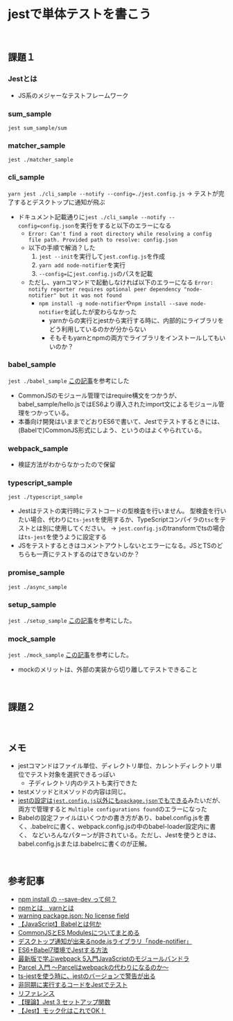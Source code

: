 # jestで単体テストを書こう

<br>

## 課題１

### Jestとは
- JS系のメジャーなテストフレームワーク

### sum_sample
`jest sum_sample/sum`

### matcher_sample
`jest ./matcher_sample`

### cli_sample
`yarn jest ./cli_sample --notify --config=./jest.config.js`
→ テストが完了するとデスクトップに通知が飛ぶ
- ドキュメント記載通りに`jest ./cli_sample --notify --config=config.json`を実行をすると以下のエラーになる
  - `Error: Can't find a root directory while resolving a config file path. Provided path to resolve: config.json`
  - 以下の手順で解消？した
    1. `jest --init`を実行して`jest.config.js`を作成
    2. `yarn add node-notifier`を実行
    3. `--config=`に`jest.config.js`のパスを記載
  - ただし、yarnコマンドで起動しなければ以下のエラーになる
  `Error: notify reporter requires optional peer dependency "node-notifier" but it was not found`
    - `npm install -g node-notifier`や`npm install --save node-notifier`を試したが変わらなかった
      - yarnからの実行とjestから実行する時に、内部的にライブラリをどう利用しているのかが分からない
      - そもそもyarnとnpmの両方でライブラリをインストールしてもいいのか？

### babel_sample
`jest ./babel_sample`
[この記事](https://qiita.com/riversun/items/6c30a0d0897194677a37)を参考にした
- CommonJSのモジュール管理ではrequire構文をつかうが、
babel_sample/hello.jsではES6より導入されたimport文によるモジュール管理をつかっている。
- 本番向け開発はいままでどおりES6で書いて、Jestでテストするときには、(Babelで)CommonJS形式にしよう、というのはよくやられている。

### webpack_sample
- 検証方法がわからなかったので保留

### typescript_sample
`jest ./typescript_sample`
- Jestはテストの実行時にテストコードの型検査を行いません。
型検査を行いたい場合、代わりに`ts-jest`を使用するか、TypeScriptコンパイラの`tsc`をテストとは別に使用してください。
→ `jest.config.js`のtransformでtsの場合は`ts-jest`を使うように設定する
- JSをテストするときはコメントアウトしないとエラーになる。JSとTSのどちらも一斉にテストするのはできないのか？

### promise_sample
`jest ./async_sample`

### setup_sample
`jest ./setup_sample`
[この記事](https://zenn.dev/tentel/books/08b63492b00f0a/viewer/b98847)を参考にした。

### mock_sample
`jest ./mock_sample`
[この記事](https://qiita.com/YSasago/items/6109c5d3fbdbffa31c9f#%E7%89%B9%E5%AE%9A%E3%81%AE%E9%96%A2%E6%95%B0%E3%82%92%E3%83%A2%E3%83%83%E3%82%AF%E5%8C%96%E3%81%97%E3%82%88%E3%81%86)を参考にした。
- mockのメリットは、外部の実装から切り離してテストできること

<br>

## 課題２

<br>


## メモ
- jestコマンドはファイル単位、ディレクトリ単位、カレントディレクトリ単位でテスト対象を選択できるっぽい
  - 子ディレクトリ内のテストも実行できた
- testメソッドとitメソッドの内容は同じ。
- [jestの設定は`jest.config.js`以外にも`package.json`でもできる](https://jestjs.io/ja/docs/configuration)みたいだが、両方で管理すると
`Multiple configurations found`のエラーになった
- Babelの設定ファイルはいくつかの書き方があり、babel.config.jsを書く、.babelrcに書く、webpack.config.jsの中のbabel-loader設定内に書く、
などいろんなパターンが許されている。ただし、Jestを使うときは、babel.config.jsまたは.babelrcに書くのが正解。

<br>

## 参考記事
- [npm install の --save-dev って何？](https://qiita.com/kohecchi/items/092fcbc490a249a2d05c)
- [npmとは　yarnとは](https://qiita.com/Hai-dozo/items/90b852ac29b79a7ea02b)
- [warning package.json: No license field](https://qiita.com/kozakura16/items/ebaf8ea58fc49dcbdd73)
- [【JavaScript】Babelとは何か](https://qiita.com/mzmz__02/items/e6fbe5e30cc3fd13788f)
- [CommonJSとES Modulesについてまとめる](https://zenn.dev/yodaka/articles/596f441acf1cf3)
- [デスクトップ通知が出来るnode.jsライブラリ「node-notifier」](https://co.bsnws.net/article/123)
- [ES6+Babel7環境でJestする方法](https://qiita.com/riversun/items/6c30a0d0897194677a37)
- [最新版で学ぶwebpack 5入門JavaScriptのモジュールバンドラ](https://ics.media/entry/12140/#webpack-general)
- [Parcel 入門 ～Parcelはwebpackの代わりになるのか～](https://qiita.com/soarflat/items/3e43368b2d767c730781)
- [ts-jestを使う時に、jestのバージョンで警告が出る](https://awesome-linus.com/2020/02/12/ts-jest-jest-version-warning/)
- [非同期に実行するコードをJestでテスト](https://medium.com/@lachlanmiller_52885/%E9%9D%9E%E5%90%8C%E6%9C%9F%E3%81%AB%E5%AE%9F%E8%A1%8C%E3%81%99%E3%82%8B%E3%82%B3%E3%83%BC%E3%83%89%E3%82%92jest%E3%81%A7%E3%83%86%E3%82%B9%E3%83%88-e7f40fb6cffa)
- [リファレンス](https://deltice.github.io/jest/docs/ja/expect.html)
- [【理論】Jest 3 セットアップ関数](https://zenn.dev/tentel/books/08b63492b00f0a/viewer/b98847)
- [【Jest】モック化はこれでOK！](https://qiita.com/YSasago/items/6109c5d3fbdbffa31c9f#%E7%89%B9%E5%AE%9A%E3%81%AE%E9%96%A2%E6%95%B0%E3%82%92%E3%83%A2%E3%83%83%E3%82%AF%E5%8C%96%E3%81%97%E3%82%88%E3%81%86)
